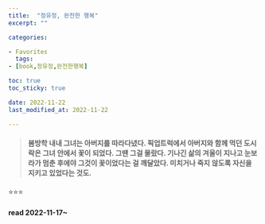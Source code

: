 ```yaml
---
title:  "정유정, 완전한 행복"
excerpt: ""

categories:

- Favorites
  tags:
- [book,정유정,완전한행복]

toc: true
toc_sticky: true

date: 2022-11-22
last_modified_at: 2022-11-22

---
```


> #### 봄방학 내내 그녀는 아버지를 따라다녔다. 픽업트럭에서 아버지와 함께 먹던 도시락은 그녀 안에서 꽃이 되었다. 그땐 그걸 몰랐다. 기나긴 삶의 겨울이 지나고 눈보라가 멈춘 후에야 그것이 꽃이었다는 걸 깨달았다. 미치거나 죽지 않도록 자신을 지키고 있었다는 것도.

⭐⭐⭐

#### read 2022-11-17~
